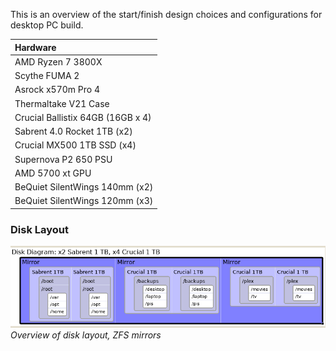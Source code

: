 This is an overview of the start/finish design choices and configurations for desktop PC build.

| Hardware |
| :--- |
| AMD Ryzen 7 3800X |
| Scythe FUMA 2 |
| Asrock x570m Pro 4 |
| Thermaltake V21 Case |
| Crucial Ballistix 64GB (16GB x 4) |
| Sabrent 4.0 Rocket 1TB (x2) |
| Crucial MX500 1TB SSD (x4) |
| Supernova P2 650 PSU |
| AMD 5700 xt GPU |
| BeQuiet SilentWings 140mm (x2) |
| BeQuiet SilentWings 120mm (x3) |

### Disk Layout
![Disk Layout](./images/disk_layout.png)
*Overview of disk layout, ZFS mirrors*
